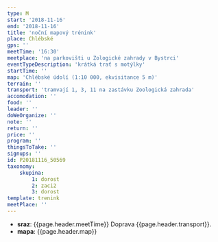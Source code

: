 ```yaml
---
type: M
start: '2018-11-16'
end: '2018-11-16'
title: 'noční mapový trénink'
place: Chlébské
gps: ''
meetTime: '16:30'
meetplace: 'na parkovišti u Zologické zahrady v Bystrci'
eventTypeDescription: 'krátká trať s motýlky'
startTime: ''
map: 'Chlébské údolí (1:10 000, ekvisitance 5 m)'
terrain: ''
transport: 'tramvají 1, 3, 11 na zastávku Zoologická zahrada'
accomodation: ''
food: ''
leader: ''
doWeOrganize: ''
note: ''
return: ''
price: ''
program: ''
thingsToTake: ''
signups: ''
id: P20181116_50569
taxonomy:
    skupina:
        1: dorost
        2: zaci2
        3: dorost
template: trenink
meetPlace: ''
---
```

* **sraz**: {{page.header.meetTime}} Doprava {{page.header.transport}}.
* **mapa**: {{page.header.map}}

